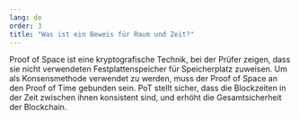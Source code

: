 ```yaml
---
lang: de
order: 3
title: "Was ist ein Beweis für Raum und Zeit?"
---
```


Proof of Space ist eine kryptografische Technik, bei der Prüfer zeigen, dass sie nicht verwendeten Festplattenspeicher für Speicherplatz zuweisen. Um als Konsensmethode verwendet zu werden, muss der Proof of Space an den Proof of Time gebunden sein. PoT stellt sicher, dass die Blockzeiten in der Zeit zwischen ihnen konsistent sind, und erhöht die Gesamtsicherheit der Blockchain.
